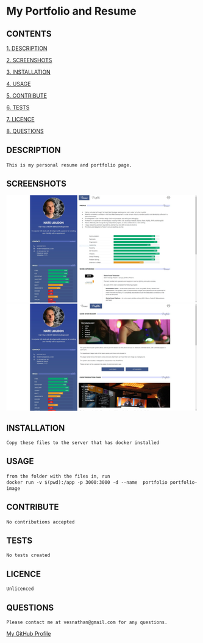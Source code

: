 
# My Portfolio and Resume

## CONTENTS

[1. DESCRIPTION](#DESCRIPTION)

[2. SCREENSHOTS](#SCREENSHOTS)

[3. INSTALLATION](#INSTALLATION)

[4. USAGE](#USAGE)

[5. CONTRIBUTE](#CONTRIBUTE)

[6. TESTS](#TESTS)

[7. LICENCE](#LICENCE)

[8. QUESTIONS](#QUESTIONS)


<a id="DESCRIPTION"></a>
## DESCRIPTION

    This is my personal resume and portfolio page.

<a id="SCREENSHOTS"></a>
## SCREENSHOTS
<img src="./assets/images/screenshots/Capture.JPG" width="500"/>

<img src="./assets/images/screenshots/Capture2.JPG" width="500"/>


<a id="INSTALLATION"></a>
## INSTALLATION

    Copy these files to the server that has docker installed   
    
    

<a id="USAGE"></a>
## USAGE

    from the folder with the files in, run  
    docker run -v $(pwd):/app -p 3000:3000 -d --name  portfolio portfolio-image  

<a id="CONTRIBUTE"></a>
## CONTRIBUTE

    No contributions accepted

<a id="TESTS"></a>
## TESTS

    No tests created

<a id="LICENCE"></a>
## LICENCE
    
    Unlicenced
	
<a id="QUESTIONS"></a>
## QUESTIONS

    Please contact me at vesnathan@gmail.com for any questions.
[My GitHub Profile](https://github.com/vesnathan)

